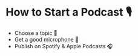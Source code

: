 # How to Start a Podcast 🎙️  
- Choose a topic 🎯  
- Get a good microphone 🎤  
- Publish on Spotify & Apple Podcasts 🎧  

